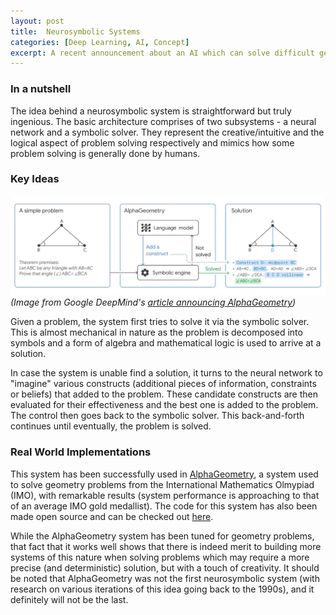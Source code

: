 ```yaml
---
layout: post
title:  Neurosymbolic Systems
categories: [Deep Learning, AI, Concept]
excerpt: A recent announcement about an AI which can solve difficult geometry problems introduced me to this fascinating branch of AI system architecture
---
```


### In a nutshell
The idea behind a neurosymbolic system is straightforward but truly ingenious.
The basic architecture comprises of two subsystems - a neural network and a symbolic solver.
They represent the creative/intuitive and the logical aspect of problem solving respectively and mimics how some problem solving is generally done by humans.


### Key Ideas
![a simple example of problem solving in a neurosymbolic system](../images/posts/neurosymbolic-system.webp "A simple example of problem solving in a neurosymbolic system")
_(Image from Google DeepMind's [article announcing AlphaGeometry](https://deepmind.google/discover/blog/alphageometry-an-olympiad-level-ai-system-for-geometry/))_

Given a problem, the system first tries to solve it via the symbolic solver. This is almost mechanical in nature as the problem is decomposed into symbols and a form of algebra and mathematical logic is used to arrive at a solution. 

In case the system is unable find a solution, it turns to the neural network to "imagine" various constructs (additional pieces of information, constraints or beliefs) that added to the problem. These candidate constructs are then evaluated for their effectiveness and the best one is added to the problem. The control then goes back to the symbolic solver. This back-and-forth continues until eventually, the problem is solved.

### Real World Implementations
This system has been successfully used in [AlphaGeometry](https://deepmind.google/discover/blog/alphageometry-an-olympiad-level-ai-system-for-geometry/), a system used to solve geometry problems from the International Mathematics Olmypiad (IMO), with remarkable results (system performance is approaching to that of an average IMO gold medallist). The code for this system has also been made open source and can be checked out [here](https://github.com/google-deepmind/alphageometry).

While the AlphaGeometry system has been tuned for geometry problems, that fact that it works well shows that there is indeed merit to building more systems of this nature when solving problems which may require a more precise (and deterministic) solution, but with a touch of creativity. It should be noted that AlphaGeometry was not the first neurosymbolic system (with research on various iterations of this idea going back to the 1990s), and it definitely will not be the last.
